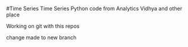 #Time Series
Time Series Python code from Analytics Vidhya and other place

Working on git with this repos

change made to new branch
